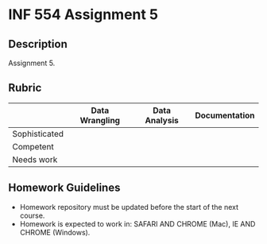 # INF 554 Assignment 5

## Description 
Assignment 5.

## Rubric

| 	            | Data Wrangling	| Data Analysis	| Documentation |
| ------------- | --------------- | ------------- | ------------- |
| Sophisticated	|  |  |  |
| Competent	    |  |  |  |
| Needs work	  |  |  |  |


## Homework Guidelines
- Homework repository must be updated before the start of the next course. 
- Homework is expected to work in: SAFARI AND CHROME (Mac), IE AND CHROME (Windows).
